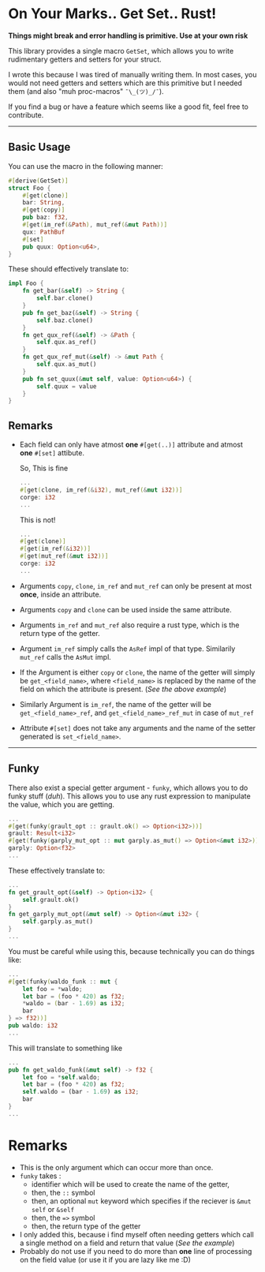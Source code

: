 # On Your Marks.. Get Set.. Rust!

**Things might break and error handling is primitive. Use at your own risk**

This library provides a single macro `GetSet`, which allows you to write rudimentary getters and setters for your struct. 

I wrote this because I was tired of manually writing them. In most cases, you would not need getters and setters which are this primitive but I needed them (and also "muh proc-macros" `¯\_(ツ)_/¯`).

If you find a bug or have a feature which seems like a good fit, feel free to contribute.

---

## Basic Usage
You can use the macro in the following manner: 

```rust 
#[derive(GetSet)]
struct Foo {
    #[get(clone)]
    bar: String, 
    #[get(copy)]
    pub baz: f32,
    #[get(im_ref(&Path), mut_ref(&mut Path))]
    qux: PathBuf
    #[set]
    pub quux: Option<u64>, 
}
```

These should effectively translate to:

```rust
impl Foo {
    fn get_bar(&self) -> String {
        self.bar.clone()
    }
    pub fn get_baz(&self) -> String {
        self.baz.clone()
    }
    fn get_qux_ref(&self) -> &Path {
        self.qux.as_ref()
    }
    fn get_qux_ref_mut(&self) -> &mut Path {
        self.qux.as_mut()
    }
    pub fn set_quux(&mut self, value: Option<u64>) {
        self.quux = value
    }
}
```
## Remarks
- Each field can only have atmost **one** `#[get(..)]` attribute and atmost **one** `#[set]` attibute. 

  So, This is fine  

    ```rust
    ...
    #[get(clone, im_ref(&i32), mut_ref(&mut i32))]
    corge: i32
    ...
    ```
    This is not!
    ```rust
    ...
    #[get(clone)]
    #[get(im_ref(&i32))]
    #[get(mut_ref(&mut i32))]
    corge: i32
    ...
    ```

- Arguments `copy`, `clone`, `im_ref` and `mut_ref` can only be present at most **once**, inside an attribute.
- Arguments `copy` and `clone` can be used inside the same attribute.
- Arguments `im_ref` and `mut_ref` also require a rust type, which is the return type of the getter.
- Argument `im_ref` simply calls the `AsRef` impl of that type. Similarily `mut_ref` calls the `AsMut` impl.
- If the Argument is either `copy` or `clone`, the name of the getter will simply be `get_<field_name>`, where `<field_name>` is replaced by the name of the field on which the attribute is present. (*See the above example*)
- Similarly Argument is `im_ref`, the name of the getter will be `get_<field_name>_ref`, and `get_<field_name>_ref_mut` in case of `mut_ref`
- Attribute `#[set]` does not take any arguments and the name of the setter generated is `set_<field_name>`.

--- 
## Funky 
There also exist a special getter argument - `funky`, which allows you to do funky stuff (*duh*).
This allows you to use any rust expression to manipulate the value, which you are getting.

```rust
...
#[get(funky(grault_opt :: grault.ok() => Option<i32>))]
grault: Result<i32>
#[get(funky(garply_mut_opt :: mut garply.as_mut() => Option<&mut i32>))]
garply: Option<f32>
...
```

These effectively translate to: 

```rust
...
fn get_grault_opt(&self) -> Option<i32> {
    self.grault.ok()
}
fn get_garply_mut_opt(&mut self) -> Option<&mut i32> {
    self.garply.as_mut()
}
...
```

You must be careful while using this, because technically you can do things like: 

```rust
...
#[get(funky(waldo_funk :: mut { 
    let foo = *waldo; 
    let bar = (foo * 420) as f32;
    *waldo = (bar - 1.69) as i32;
    bar 
} => f32))]
pub waldo: i32
...
```

This will translate to something like 

```rust
... 
pub fn get_waldo_funk(&mut self) -> f32 {
    let foo = *self.waldo;
    let bar = (foo * 420) as f32;
    self.waldo = (bar - 1.69) as i32;
    bar
}
... 
```

# Remarks
- This is the only argument which can occur more than once.
- `funky` takes : 
    - identifier which will be used to create the name of the getter, 
    - then, the `::` symbol
    - then, an optional `mut` keyword which specifies if the reciever is `&mut self` or `&self`
    - then, the `=>` symbol
    - then, the return type of the getter
- I only added this, because i find myself often needing getters which call a single method on a field and return that value (*See the example*)
- Probably do not use if you need to do more than **one** line of processing on the field value (or use it if you are lazy like me :D)











